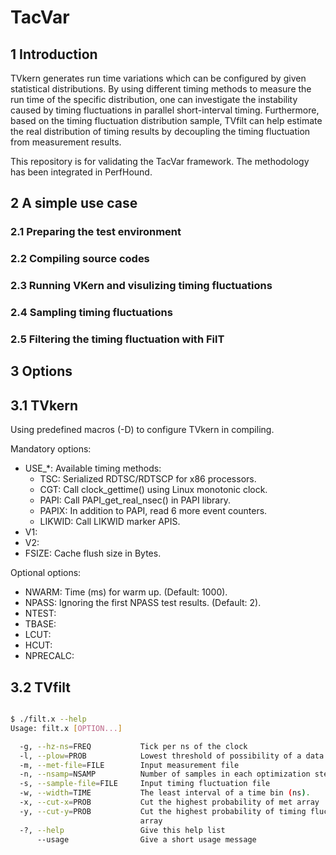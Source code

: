 # TacVar

## 1 Introduction

TVkern generates run time variations which can be configured by given statistical distributions. By using different timing methods to measure the run time of the specific distribution, one can investigate the instability caused by timing fluctuations in parallel short-interval timing. Furthermore, based on the timing fluctuation distribution sample, TVfilt can help estimate the real distribution of timing results by decoupling the timing fluctuation from measurement results.

This repository is for validating the TacVar framework. The methodology has been integrated in PerfHound.

## 2 A simple use case

### 2.1 Preparing the test environment

### 2.2 Compiling source codes

### 2.3 Running VKern and visulizing timing fluctuations

### 2.4 Sampling timing fluctuations

### 2.5 Filtering the timing fluctuation with FilT

## 3 Options

## 3.1 TVkern

Using predefined macros (-D) to configure TVkern in compiling.

Mandatory options:
- USE_*: Available timing methods:
  - TSC: Serialized RDTSC/RDTSCP for x86 processors.
  - CGT: Call clock_gettime() using Linux monotonic clock.
  - PAPI: Call PAPI_get_real_nsec() in PAPI library.
  - PAPIX: In addition to PAPI, read 6 more event counters.
  - LIKWID: Call LIKWID marker APIS.
- V1:
- V2:
- FSIZE: Cache flush size in Bytes.

Optional options:
- NWARM: Time (ms) for warm up. (Default: 1000).
- NPASS: Ignoring the first NPASS test results. (Default: 2).
- NTEST: 
- TBASE:
- LCUT:
- HCUT:
- NPRECALC:

## 3.2 TVfilt

``` bash

$ ./filt.x --help
Usage: filt.x [OPTION...]

  -g, --hz-ns=FREQ           Tick per ns of the clock
  -l, --plow=PROB            Lowest threshold of possibility of a data bin
  -m, --met-file=FILE        Input measurement file
  -n, --nsamp=NSAMP          Number of samples in each optimization step
  -s, --sample-file=FILE     Input timing fluctuation file
  -w, --width=TIME           The least interval of a time bin (ns).
  -x, --cut-x=PROB           Cut the highest probability of met array
  -y, --cut-y=PROB           Cut the highest probability of timing fluctuation
                             array
  -?, --help                 Give this help list
      --usage                Give a short usage message

```